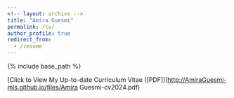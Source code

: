 ```yaml
---
<!-- layout: archive -->
title: "Amira Guesmi"
permalink: /cv/
author_profile: true
redirect_from:
  - /resume
---
```


{% include base_path %}

[Click to View My Up-to-date Curriculum Vitae [[PDF]](http://AmiraGuesmi-mls.github.io/files/Amira Guesmi-cv2024.pdf)

<!-- <embed src="http://mouniahamidouche.github.io/files/mounia_cv.pdf" width="650" height="1800" type='application/pdf'> -->
